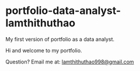 # portfolio-data-analyst-lamthithuthao

My first version of portfolio as a data analyst.

Hi and welcome to my portfolio.

Question? Email me at:
[lamthithuthao998@gmail.com](mailto:lamthithuthao998@gmail.com)
